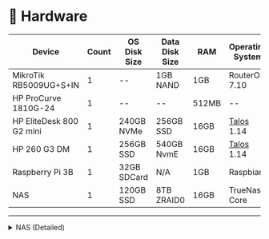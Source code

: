 # 🔧 Hardware

| Device                   | Count | OS Disk Size | Data Disk Size | RAM   | Operating System                | Purpose           |
|--------------------------|-------|--------------|----------------|-------|---------------------------------|-------------------|
| MikroTik RB5009UG+S+IN   | 1     | --           | 1GB NAND       | 1GB   | RouterOS 7.10                   | Router            |
| HP ProCurve 1810G-24     | 1     | --           | --             | 512MB | --                              | Switch            |
| HP EliteDesk 800 G2 mini | 1     | 240GB NVMe   | 256GB SSD      | 16GB  | [Talos](https://talos.dev) 1.14 | k8s Master/Worker |
| HP 260 G3 DM             | 1     | 256GB SSD    | 540GB NvmE     | 16GB  | [Talos](https://talos.dev) 1.14 | k8s Worker        |
| Raspberry Pi 3B          | 1     | 32GB SDCard  | N/A            | 1GB   | Raspbian                        | Pi-hole           |
| NAS                      | 1     | 120GB SSD    | 8TB ZRAID0     | 16GB  | TrueNas Core                    | NFS/BACKUP        |

---

<details>
  <summary>NAS (Detailed)</summary>

| Type                   | Item                                                                                                                   |
|:-----------------------|:-----------------------------------------------------------------------------------------------------------------------|
| **CPU**                | Intel Core i5-6500 3.2 GHz Quad-Core Processor                                                                         |
| **CPU Cooler**         | Intel Stock                                                                                                            |
| **Motherboard**        | MSI H110M PRO-VH Micro ATX LGA1151                                                                                     |
| **Memory**             | Crucial Ballistix Sport LT 16 GB (2 x 8 GB) DDR4-3200 CL16                                                             |
| **Storage (Boot)**     | Kingston A400 120 GB 2.5" SSD                                                                                          |
| **Storage (Data)**     | Seagate IronWolf NAS 4 TB 3.5" 5400 RPM Internal Hard Drive x 3                                                        |
| **Storage Controller** | 10Gtek® Internal SAS/SATA Raid Controller PCI Express Host Bus Adapter for LSI 9211-8I, LSI SAS2008 Chip, 8-Port 6Gb/s |
| **Case**               | Fractal Design Node 804 MicroATX Mid Tower Case                                                                        |
| **Power Supply**       | Corsair CV550 550 W 80+ Bronze Certified ATX Power Supply                                                              |

</details>
